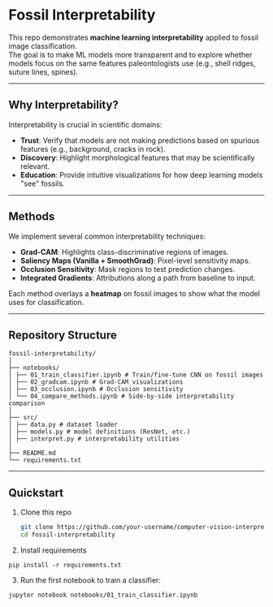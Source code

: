 # Fossil Interpretability

This repo demonstrates **machine learning interpretability** applied to fossil image classification.  
The goal is to make ML models more transparent and to explore whether models focus on the same features paleontologists use (e.g., shell ridges, suture lines, spines).

---

## Why Interpretability?
Interpretability is crucial in scientific domains:
- **Trust**: Verify that models are not making predictions based on spurious features (e.g., background, cracks in rock).  
- **Discovery**: Highlight morphological features that may be scientifically relevant.  
- **Education**: Provide intuitive visualizations for how deep learning models "see" fossils.  

---

## Methods
We implement several common interpretability techniques:
- **Grad-CAM**: Highlights class-discriminative regions of images.  
- **Saliency Maps (Vanilla + SmoothGrad)**: Pixel-level sensitivity maps.  
- **Occlusion Sensitivity**: Mask regions to test prediction changes.  
- **Integrated Gradients**: Attributions along a path from baseline to input.  

Each method overlays a **heatmap** on fossil images to show what the model uses for classification.

---

## Repository Structure

```
fossil-interpretability/
│
├── notebooks/
│ ├── 01_train_classifier.ipynb # Train/fine-tune CNN on fossil images
│ ├── 02_gradcam.ipynb # Grad-CAM visualizations
│ ├── 03_occlusion.ipynb # Occlusion sensitivity
│ └── 04_compare_methods.ipynb # Side-by-side interpretability comparison
│
├── src/
│ ├── data.py # dataset loader
│ ├── models.py # model definitions (ResNet, etc.)
│ ├── interpret.py # interpretability utilities
│
├── README.md
└── requirements.txt
```


---

## Quickstart
1. Clone this repo  
   ```bash
   git clone https://github.com/your-username/computer-vision-interpretability-paleontology-v0
   cd fossil-interpretability
   ```

2. Install requirements
```
pip install -r requirements.txt
```

3. Run the first notebook to train a classifier:
```
jupyter notebook notebooks/01_train_classifier.ipynb
```
